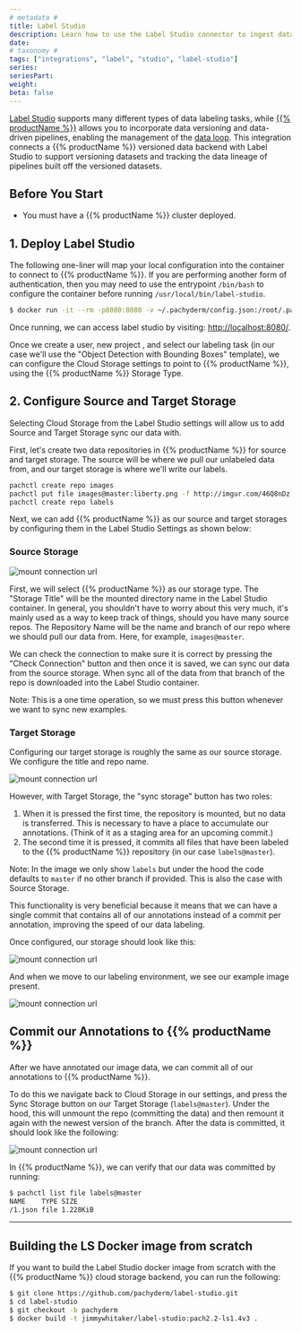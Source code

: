 ```yaml
---
# metadata # 
title: Label Studio
description: Learn how to use the Label Studio connector to ingest data.
date: 
# taxonomy #
tags: ["integrations", "label", "studio", "label-studio"]
series:
seriesPart:
weight: 
beta: false 
---
```


[Label Studio](https://labelstud.io/) supports many different types of data labeling tasks, while [{{% productName %}}](https://www.pachyderm.com/) allows you to incorporate data versioning and data-driven pipelines, enabling the management of the [data loop](https://jimmymwhitaker.medium.com/completing-the-machine-learning-loop-e03c784eaab4). This integration connects a {{% productName %}} versioned data backend with Label Studio to support versioning datasets and tracking the data lineage of pipelines built off the versioned datasets.

## Before You Start 

- You must have a {{% productName %}} cluster deployed.

## 1. Deploy Label Studio 

The following one-liner will map your local configuration into the container to connect to {{% productName %}}. If you are performing another form of authentication, then you may need to use the entrypoint `/bin/bash` to configure the container before running `/usr/local/bin/label-studio`.

```bash
$ docker run -it --rm -p8080:8080 -v ~/.pachyderm/config.json:/root/.pachyderm/config.json --device=/dev/fuse --cap-add SYS_ADMIN --name label-studio --entrypoint=/usr/local/bin/label-studio jimmywhitaker/label-studio:pach2.2-ls1.4v3
```

Once running, we can access label studio by visiting: [http://localhost:8080/](http://localhost:8080/).

Once we create a user, new project , and select our labeling task (in our case we'll use the "Object Detection with Bounding Boxes" template), we can configure the Cloud Storage settings to point to {{% productName %}}, using the {{% productName %}} Storage Type.

## 2. Configure Source and Target Storage
Selecting Cloud Storage from the Label Studio settings will allow us to add Source and Target Storage sync our data with. 

First, let's create two data repositories in {{% productName %}} for source and target storage. The source will be where we pull our unlabeled data from, and our target storage is where we'll write our labels.

```bash
pachctl create repo images
pachctl put file images@master:liberty.png -f http://imgur.com/46Q8nDz.png
pachctl create repo labels
```

Next, we can add {{% productName %}} as our source and target storages by configuring them in the Label Studio Settings as shown below: 

### Source Storage

![mount connection url](/images/label-studio/ls_source.png)

First, we will select {{% productName %}} as our storage type. The "Storage Title" will be the mounted directory name in the Label Studio container. In general, you shouldn't have to worry about this very much, it's mainly used as a way to keep track of things, should you have many source repos. The Repository Name will be the name and branch of our repo where we should pull our data from. Here, for example, `images@master`. 

We can check the connection to make sure it is correct by pressing the "Check Connection" button and then once it is saved, we can sync our data from the source storage. When sync all of the data from that branch of the repo is downloaded into the Label Studio container. 

Note: This is a one time operation, so we must press this button whenever we want to sync new examples. 

### Target Storage
Configuring our target storage is roughly the same as our source storage. We configure the title and repo name.

![mount connection url](/images/label-studio/ls_target.png)

However, with Target Storage, the "sync storage" button has two roles:

1. When it is pressed the first time, the repository is mounted, but no data is transferred. This is necessary to have a place to accumulate our annotations. (Think of it as a staging area for an upcoming commit.)
2. The second time it is pressed, it commits all files that have been labeled to the {{% productName %}} repository (in our case `labels@master`).

Note: In the image we only show `labels` but under the hood the code defaults to `master` if no other branch if provided. This is also the case with Source Storage. 

This functionality is very beneficial because it means that we can have a single commit that contains all of our annotations instead of a commit per annotation, improving the speed of our data labeling. 

Once configured, our storage should look like this:

![mount connection url](/images/label-studio/ls_both.png)


And when we move to our labeling environment, we see our example image present.

![mount connection url](/images/label-studio/ls_annotation.png)

## Commit our Annotations to {{% productName %}}
After we have annotated our image data, we can commit all of our annotations to {{% productName %}}. 

To do this we navigate back to Cloud Storage in our settings, and press the Sync Storage button on our Target Storage (`labels@master`). Under the hood, this will unmount the repo (committing the data) and then remount it again with the newest version of the branch. After the data is committed, it should look like the following:

![mount connection url](/images/label-studio/ls_synced.png)

In {{% productName %}}, we can verify that our data was committed by running: 
```bash
$ pachctl list file labels@master
NAME    TYPE SIZE
/1.json file 1.228KiB
```

---

## Building the LS Docker image from scratch
If you want to build the Label Studio docker image from scratch with the {{% productName %}} cloud storage backend, you can run the following: 

```bash
$ git clone https://github.com/pachyderm/label-studio.git
$ cd label-studio
$ git checkout -b pachyderm
$ docker build -t jimmywhitaker/label-studio:pach2.2-ls1.4v3 .
```

